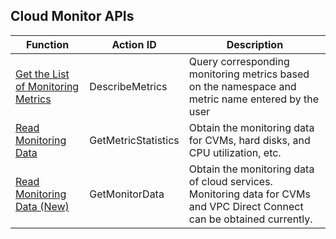 ##  Cloud Monitor APIs

| Function                                 | Action ID           | Description                              |
| ---------------------------------------- | ------------------- | ---------------------------------------- |
| [Get the List of Monitoring Metrics](https://cloud.tencent.com/document/api/248/7630) | DescribeMetrics     | Query corresponding monitoring metrics based on the namespace and metric name entered by the user |
| [Read Monitoring Data](https://intl.cloud.tencent.com/document/product/248/4667) | GetMetricStatistics | Obtain the monitoring data for CVMs, hard disks, and CPU utilization, etc. |
| <a href="/doc/api/405/读取监控数据(新)" title="Read Monitoring Data (New)">Read Monitoring Data (New)</a> | GetMonitorData      | Obtain the monitoring data of cloud services. Monitoring data for CVMs and VPC Direct Connect can be obtained currently. |






